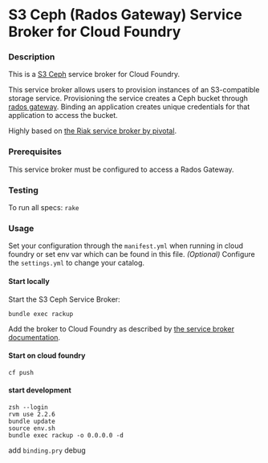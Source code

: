 # S3 Ceph (Rados Gateway) Service Broker for Cloud Foundry


### Description

This is a [S3 Ceph](http://docs.ceph.com/) service broker for Cloud Foundry.

This service broker allows users to provision instances of an S3-compatible storage service.
Provisioning the service creates a Ceph bucket through [rados gateway](http://docs.ceph.com/docs/master/radosgw/).
Binding an application creates unique credentials for that application to access the bucket.

Highly based on [the Riak service broker by pivotal](https://github.com/cloudfoundry/cf-riak-cs-broker).

### Prerequisites

This service broker must be configured to access a Rados Gateway.

### Testing

To run all specs: `rake`

### Usage

Set your configuration through the `manifest.yml` when running in cloud foundry or set env var which can be found in this file.
*(Optional)* Configure the `settings.yml` to change your catalog.


#### Start locally

Start the S3 Ceph Service Broker:


```
bundle exec rackup
```

Add the broker to Cloud Foundry as described by [the service broker documentation](http://docs.cloudfoundry.org/services/managing-service-brokers.html).

#### Start on cloud foundry

```
cf push
```

#### start development

```
zsh --login
rvm use 2.2.6
bundle update
source env.sh
bundle exec rackup -o 0.0.0.0 -d
```

add `binding.pry` debug
